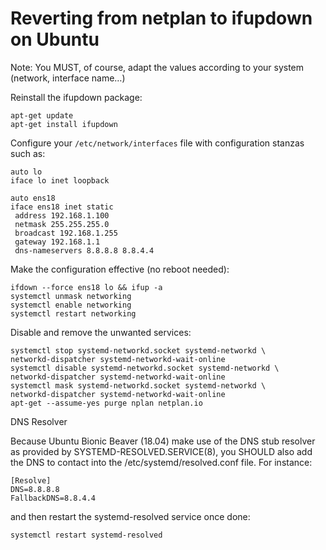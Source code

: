 # Reverting from netplan to ifupdown on Ubuntu

Note: You MUST, of course, adapt the values according to your system (network, interface name…)

Reinstall the ifupdown package:
```
apt-get update
apt-get install ifupdown
```
 
Configure your `/etc/network/interfaces` file with configuration stanzas such as:
```
auto lo
iface lo inet loopback

auto ens18
iface ens18 inet static
 address 192.168.1.100
 netmask 255.255.255.0
 broadcast 192.168.1.255
 gateway 192.168.1.1
 dns-nameservers 8.8.8.8 8.8.4.4
 ```
 
Make the configuration effective (no reboot needed):
```
ifdown --force ens18 lo && ifup -a
systemctl unmask networking
systemctl enable networking
systemctl restart networking
```
 
Disable and remove the unwanted services:
```
systemctl stop systemd-networkd.socket systemd-networkd \
networkd-dispatcher systemd-networkd-wait-online
systemctl disable systemd-networkd.socket systemd-networkd \
networkd-dispatcher systemd-networkd-wait-online
systemctl mask systemd-networkd.socket systemd-networkd \
networkd-dispatcher systemd-networkd-wait-online
apt-get --assume-yes purge nplan netplan.io
```

DNS Resolver

Because Ubuntu Bionic Beaver (18.04) make use of the DNS stub resolver as provided by SYSTEMD-RESOLVED.SERVICE(8), you SHOULD also add the DNS to contact into the /etc/systemd/resolved.conf file. For instance:

```
[Resolve]
DNS=8.8.8.8
FallbackDNS=8.8.4.4
```

and then restart the systemd-resolved service once done:
```
systemctl restart systemd-resolved
```
